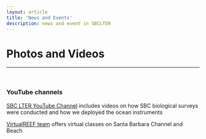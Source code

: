 ```yaml
---
layout: article
title: 'News and Events'
description: news and event in SBCLTER
---
```



<div id="main-container">
<div class="container-fluid">

<h1> Photos and Videos </h1>
<hr/>
<br>

<h3> YouTube channels</h3>

<div style="position: bottom: 5px;">
     <p><a href="https://www.youtube.com/channel/UCF9VmuIO6jlzjrz8CnKc3eQ" target="_blank">SBC LTER YouTube Channel</a> includes videos on how SBC biological surveys were conducted and how we deployed the ocean instruments</p>
</div>

<div style="position: bottom: 5px;">
     <p><a href="https://www.youtube.com/channel/UCzNC-IK5BNlgY3cZrGrWEqQ/videos" target="_blank">VirtualREEF team</a> offers virtual classes on Santa Barbara Channel and Beach</p>
</div>



<!-- popup windows for video display
<div class="col-md-12 f-play-video" data-toggle="modal" data-target="#myModal">
    <img src="/assets/img/education/quad_color.svg">
</div>
<div id="myModal" class="modal fade" role="dialog">
    <div class="modal-dialog">
        <div class="modal-content">

           <div class="modal-header">
                <button type="button" class="close" data-dismiss="modal">&times;</button>
            </div>

            <div class="modal-body">
                <video style='width: 100%' controls >
               <source src="https://sbclter.msi.ucsb.edu/external/Documents/SBCLTER_videos/SBC%20LTER%20Overview-Final.mp4" type="video/mp4">
               </video>
            </div>

        </div>

    </div>
</div>
-->
</div>
</div>
